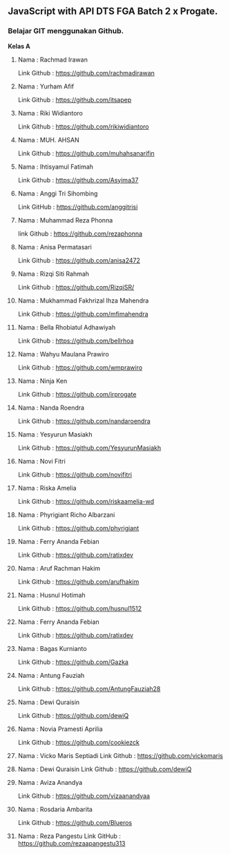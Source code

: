 ## JavaScript with API DTS FGA Batch 2 x Progate.

<h3>Belajar GIT menggunakan Github.</h3>

**Kelas A**

1. Nama : Rachmad Irawan 
    
    Link Github : https://github.com/rachmadirawan

2. Nama : Yurham Afif
    
    Link Github : https://github.com/itsapep

3. Nama : Riki Widiantoro
    
    Link Github : https://github.com/rikiwidiantoro

4. Nama : MUH. AHSAN

    Link Github : https://github.com/muhahsanarifin

5. Nama : Ihtisyamul Fatimah
    
    Link Github : https://github.com/Asyima37

6. Nama : Anggi Tri Sihombing
    
    Link GitHub : https://github.com/anggitrisi

7. Nama : Muhammad Reza Phonna

    link Github : https://github.com/rezaphonna

8. Nama : Anisa Permatasari

    Link Github : https://github.com/anisa2472   

9. Nama : Rizqi Siti Rahmah

    Link Github : https://github.com/RizqiSR/
   
10. Nama : Mukhammad Fakhrizal Ihza Mahendra

    Link Github : https://github.com/mfimahendra

11. Nama : Bella Rhobiatul Adhawiyah

    Link Github : https://github.com/bellrhoa

12. Nama : Wahyu Maulana Prawiro

    Link Github : https://github.com/wmprawiro

13. Nama : Ninja Ken

    Link Github : https://github.com/irprogate

14. Nama : Nanda Roendra

    Link Github : https://github.com/nandaroendra

15. Nama : Yesyurun Masiakh

    Link Github : https://github.com/YesyurunMasiakh

16. Nama : Novi Fitri

    Link Github : https://github.com/novifitri

17. Nama : Riska Amelia

    Link Github : https://github.com/riskaamelia-wd

18. Nama : Phyrigiant Richo Albarzani

    Link Github : https://github.com/phyrigiant

19. Nama : Ferry Ananda Febian

    Link Github : https://github.com/ratixdev

20. Nama : Aruf Rachman Hakim
 
    Link Github : https://github.com/arufhakim

21. Nama : Husnul Hotimah

    Link Github : https://github.com/husnul1512

22. Nama : Ferry Ananda Febian

    Link Github : https://github.com/ratixdev

23. Nama : Bagas Kurnianto

    Link Github : https://github.com/Gazka

24. Nama : Antung Fauziah

    Link Github : https://github.com/AntungFauziah28

25. Nama : Dewi Quraisin 

    Link Github : https://github.com/dewiQ

26. Nama : Novia Pramesti Aprilia
  
    Link Github : https://github.com/cookiezck 

27. Nama : Vicko Maris Septiadi
    Link Github : https://github.com/vickomaris


28. Nama : Dewi Quraisin
    Link Github : https://github.com/dewiQ


29. Nama : Aviza Anandya

    Link Github : https://github.com/vizaanandyaa
    
31. Nama : Rosdaria Ambarita

    Link Github : https://github.com/Blueros


32. Nama : Reza Pangestu
    Link GitHub : https://github.com/rezaapangestu313  
